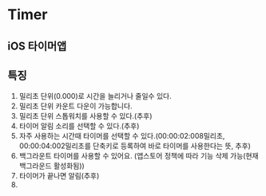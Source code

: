  Timer
===
iOS 타이머앱
-------
## 특징
1. 밀리초 단위(0.000)로 시간을 늘리거나 줄일수 있다.
2. 밀리초 단위 카운트 다운이 가능합니다.
3. 밀리초 단위 스톱워치를 사용할 수 있다.(추후)
4. 타이머 알림 소리를 선택할 수 있다.(추후)
5. 자주 사용하는 시간때 타이머를 선택할 수 있다.(00:00:02:008밀리초, 00:00:04:002밀리초를 단축키로 등록하여 바로 타이머를 사용한다는 뜻, 추후)
6. 백그라운트 타이머를 사용할 수 있어요. (앱스토어 정책에 따라 기능 삭제 가능(현재 백그라운드 활성화됨))
7. 타이머가 끝나면 알림(추후)
8. 

